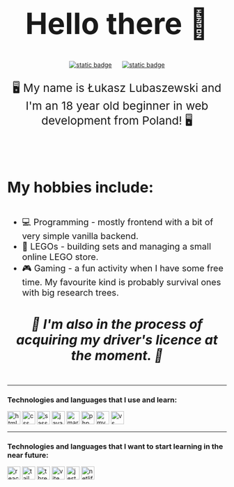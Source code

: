 <html>
    <body>
        <h1 style="font-size: 68px;" align="center">Hello there 👋</h1>
        <div align="center">
        <a href="https://www.frontendmentor.io/profile/Lukasz710" style="margin-right: 20px"><img alt="static badge" src="https://img.shields.io/badge/FrontendMentor-white?logo=frontendmentor&logoColor=3F54A3&style=for-the-badge"></a>
        <a href="https://steamcommunity.com/profiles/76561198138544072/"><img alt="static badge" src="https://img.shields.io/badge/Steam-black?logo=steam&logoColor=white&style=for-the-badge"></a>
        </div>
        <p style="font-size: 26px;" align="center">🖥 My name is Łukasz Lubaszewski and I'm an 18 year old beginner in web development from Poland! 🖥</p>
        <br>
        <br>
        <h4 style="font-size: 34px">My hobbies include:</h4>
        <ul style="font-size: 20px">
            <li>💻 Programming - mostly frontend with a bit of very simple vanilla backend.</li>
            <li>🧱 LEGOs - building sets and managing a small online LEGO store.</li>
            <li>🎮 Gaming - a fun activity when I have some free time. My favourite kind is probably survival ones with big research trees.</li>
        </ul>
        <h5 style="font-size: 30px;" align="center">🚗 I'm also in the process of acquiring my driver's licence at the moment. 🚗</h5>
        <hr>
        <h3>Technologies and languages that I use and learn:</h3>
        <!--badges from https://github.com/Ileriayo/markdown-badges-->
        <div>
            <img src="https://img.shields.io/badge/html5-%23E34F26.svg?style=for-the-badge&logo=html5&logoColor=white" alt="html" height="30">
            <img src="https://img.shields.io/badge/css3-%231572B6.svg?style=for-the-badge&logo=css3&logoColor=white" alt="css" height="30">
            <img src="https://img.shields.io/badge/SASS-hotpink.svg?style=for-the-badge&logo=SASS&logoColor=white" alt="sass" height="30">
            <img src="https://img.shields.io/badge/javascript-%23323330.svg?style=for-the-badge&logo=javascript&logoColor=%23F7DF1E" alt="javascript" height="30">
            <img src="https://img.shields.io/badge/markdown-%23000000.svg?style=for-the-badge&logo=markdown&logoColor=white" alt="markdown" height="30">
            <img src="https://img.shields.io/badge/php-%23777BB4.svg?style=for-the-badge&logo=php&logoColor=white" alt="php" height="30">
            <img src="https://img.shields.io/badge/mysql-%2300f.svg?style=for-the-badge&logo=mysql&logoColor=white" alt="mysql" height="30">
            <img src="https://img.shields.io/badge/Visual%20Studio%20Code-0078d7.svg?style=for-the-badge&logo=visual-studio-code&logoColor=white" alt="vs code" height="30">
        </div>
        <hr>
        <h3>Technologies and languages that I want to start learning in the near future:</h3>
        <div>
            <img src="https://img.shields.io/badge/react-%2320232a.svg?style=for-the-badge&logo=react&logoColor=%2361DAFB" alt="react" height="30">
            <img src="https://img.shields.io/badge/tailwindcss-%2338B2AC.svg?style=for-the-badge&logo=tailwind-css&logoColor=white" alt="tailwindcss" height="30">
            <img src="https://img.shields.io/badge/threejs-black?style=for-the-badge&logo=three.js&logoColor=white" alt="threejs" height="30">
            <img src="https://img.shields.io/badge/vite-%23646CFF.svg?style=for-the-badge&logo=vite&logoColor=white" alt="vite" height="30">
            <img src="https://img.shields.io/badge/-jest-%23C21325?style=for-the-badge&logo=jest&logoColor=white" alt="jest" height="30">
            <img src="https://img.shields.io/badge/netlify-%23000000.svg?style=for-the-badge&logo=netlify&logoColor=#00C7B7" alt="netlify" height="30">
        </div>
    </body>
</html>